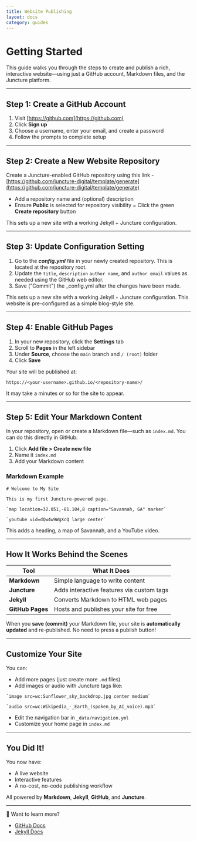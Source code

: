 ```yaml
---
title: Website Publishing
layout: docs
category: guides
---
```


# Getting Started

This guide walks you through the steps to create and publish a rich, interactive website—using just a GitHub account, Markdown files, and the Juncture platform.

---

## Step 1: Create a GitHub Account

1. Visit [https://github.com](https://github.com)
2. Click **Sign up**
3. Choose a username, enter your email, and create a password
4. Follow the prompts to complete setup

---

## Step 2: Create a New Website Repository

Create a Juncture-enabled GitHub repository using this link - [https://github.com/juncture-digital/template/generate](https://github.com/juncture-digital/template/generate)
  - Add a repository name and (optional) description
  - Ensure **Public** is selected for repository visibility
  = Click the green **Create repository** button

This sets up a new site with a working Jekyll + Juncture configuration.

---

## Step 3: Update Configuration Setting

1. Go to the **_config.yml_** file in your newly created repository.  This is located at the repository root.
2. Update the `title`, `description` `author name`, and `author email` values as needed using the GitHub web editor. 
3. Save ("Commit") the _config.yml after the changes have been made.

This sets up a new site with a working Jekyll + Juncture configuration.  This website is pre-configured as a simple blog-style site.

---

## Step 4: Enable GitHub Pages

1. In your new repository, click the **Settings** tab
2. Scroll to **Pages** in the left sidebar
3. Under **Source**, choose the `main` branch and `/ (root)` folder
4. Click **Save**

Your site will be published at:

```
https://<your-username>.github.io/<repository-name>/
```

It may take a minutes or so for the site to appear.

---

## Step 5: Edit Your Markdown Content

In your repository, open or create a Markdown file—such as `index.md`. You can do this directly in GitHub:

1. Click **Add file > Create new file**
2. Name it `index.md`
3. Add your Markdown content

### Markdown Example

```juncture
# Welcome to My Site

This is my first Juncture-powered page.

`map location=32.051,-81.104,8 caption="Savannah, GA" marker`

`youtube vid=dQw4w9WgXcQ large center`
```

This adds a heading, a map of Savannah, and a YouTube video.

---

## How It Works Behind the Scenes

| Tool             | What It Does                                  |
|------------------|------------------------------------------------|
| **Markdown**     | Simple language to write content               |
| **Juncture**     | Adds interactive features via custom tags      |
| **Jekyll**       | Converts Markdown to HTML web pages            |
| **GitHub Pages** | Hosts and publishes your site for free         |

When you **save (commit)** your Markdown file, your site is **automatically updated** and re-published. No need to press a publish button!

---

## Customize Your Site

You can:
- Add more pages (just create more `.md` files)
- Add images or audio with Juncture tags like:

```juncture
`image src=wc:Sunflower_sky_backdrop.jpg center medium`

`audio src=wc:Wikipedia_-_Earth_(spoken_by_AI_voice).mp3`
```

- Edit the navigation bar in `_data/navigation.yml`
- Customize your home page in `index.md`

---

## You Did It!

You now have:
- A live website
- Interactive features
- A no-cost, no-code publishing workflow

All powered by **Markdown**, **Jekyll**, **GitHub**, and **Juncture**.

---

🔗 Want to learn more?
- [GitHub Docs](https://docs.github.com/en)
- [Jekyll Docs](https://jekyllrb.com/docs/)
